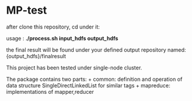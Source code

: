 MP-test
=======

after clone this repository, cd under it:

usage : **./process.sh input_hdfs output_hdfs**

the final result will be found under your defined output repository named: {output_hdfs}/finalresult

This project has been tested under single-node cluster. 

The package contains two parts:
    +  common: definition and operation of data structure SingleDirectLinkedList for similar tags 
    +  mapreduce: implementations of mapper,reducer 
    
    
